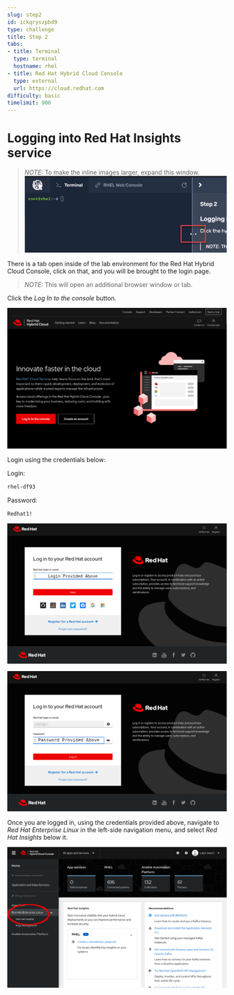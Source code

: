 ```yaml
---
slug: step2
id: ickqryszpbd9
type: challenge
title: Step 2
tabs:
- title: Terminal
  type: terminal
  hostname: rhel
- title: Red Hat Hybrid Cloud Console
  type: external
  url: https://cloud.redhat.com
difficulty: basic
timelimit: 900
---
```

# Logging into Red Hat Insights service

>_NOTE:_ To make the inline images larger, expand this window.
![Menu Slider](../assets/slider.png)

There is a tab open inside of the lab environment for the Red Hat Hybrid Cloud Console, click on that, and you will be brought to the login page.

>_NOTE:_ This will open an additional browser window or tab.

Click the _Log In to the console_ button.

![cloud.redhat.com Login](../assets/cloud-console-homepage.png)

Login using the credentials below:

Login:

```bash
rhel-df93
```

Password:

```bash
Redhat1!
```

![Red Hat Login screen](../assets/cloud-console-login.png)

![Red Hat Password screen](../assets/cloud-console-login-pass.png)

Once you are logged in, using the credentials provided above, navigate to
_Red Hat Enterprise Linux_ in the left-side navigation menu, and select _Red Hat Insights_ below it.

![cloud.redhat.com Homepage](../assets/cloud-console-RHEL-menu.png)
